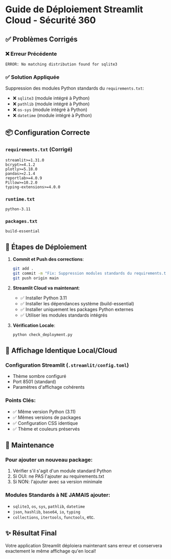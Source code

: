 # Guide de Déploiement Streamlit Cloud - Sécurité 360

## ✅ Problèmes Corrigés

### ❌ Erreur Précédente
```
ERROR: No matching distribution found for sqlite3
```

### ✅ Solution Appliquée
Suppression des modules Python standards du `requirements.txt`:
- ❌ `sqlite3` (module intégré à Python)
- ❌ `pathlib` (module intégré à Python)  
- ❌ `os-sys` (module intégré à Python)
- ❌ `datetime` (module intégré à Python)

## 📦 Configuration Correcte

### `requirements.txt` (Corrigé)
```
streamlit>=1.31.0
bcrypt>=4.1.2
plotly>=5.18.0
pandas>=2.1.4
reportlab>=4.0.9
Pillow>=10.2.0
typing-extensions>=4.0.0
```

### `runtime.txt`
```
python-3.11
```

### `packages.txt`
```
build-essential
```

## 🚀 Étapes de Déploiement

1. **Commit et Push des corrections**:
   ```bash
   git add .
   git commit -m "Fix: Suppression modules standards du requirements.txt"
   git push origin main
   ```

2. **Streamlit Cloud va maintenant**:
   - ✅ Installer Python 3.11
   - ✅ Installer les dépendances système (build-essential)
   - ✅ Installer uniquement les packages Python externes
   - ✅ Utiliser les modules standards intégrés

3. **Vérification Locale**:
   ```bash
   python check_deployment.py
   ```

## 🎨 Affichage Identique Local/Cloud

### Configuration Streamlit (`.streamlit/config.toml`)
- Thème sombre configuré
- Port 8501 (standard)
- Paramètres d'affichage cohérents

### Points Clés:
- ✅ Même version Python (3.11)
- ✅ Mêmes versions de packages
- ✅ Configuration CSS identique
- ✅ Thème et couleurs préservés

## 🔧 Maintenance

### Pour ajouter un nouveau package:
1. Vérifier s'il s'agit d'un module standard Python
2. Si OUI: ne PAS l'ajouter au requirements.txt
3. Si NON: l'ajouter avec sa version minimale

### Modules Standards à NE JAMAIS ajouter:
- `sqlite3`, `os`, `sys`, `pathlib`, `datetime`
- `json`, `hashlib`, `base64`, `io`, `typing`
- `collections`, `itertools`, `functools`, etc.

## ✨ Résultat Final
Votre application Streamlit déploiera maintenant sans erreur et conservera exactement le même affichage qu'en local!